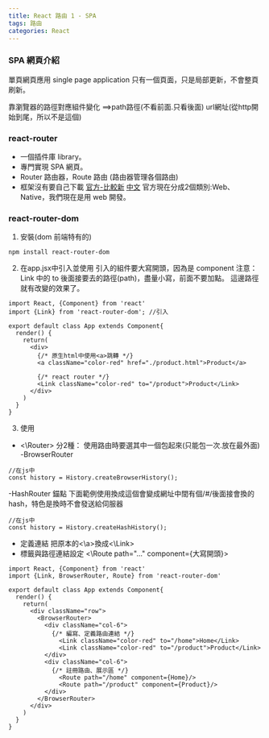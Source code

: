 ```yaml
---
title: React 路由 1 - SPA
tags: 路由
categories: React
---
```

### SPA 網頁介紹
單頁網頁應用
single page application
只有一個頁面，只是局部更新，不會整頁刷新。

靠瀏覽器的路徑對應組件變化
==>path路徑(不看前面.只看後面)
url網址(從http開始到尾，所以不是這個)

### react-router
- 一個插件庫 library。
- 專門實現 SPA 網頁。
- Router 路由器，Route 路由
(路由器管理各個路由)
- 框架沒有要自己下載
[官方-比較新](https://reactrouter.com/)
[中文](https://react-router.docschina.org/)
官方現在分成2個類別:Web、Native，我們現在是用 web 開發。

### react-router-dom
1. 安裝(dom 前端特有的)
```
npm install react-router-dom
```

2. 在app.jsx中引入並使用
引入的組件要大寫開頭，因為是 component
注意：Link 中的 to 後面接要去的路徑(path)，盡量小寫，前面不要加點。
這邊路徑就有改變的效果了。
```
import React, {Component} from 'react'
import {Link} from 'react-router-dom'; //引入

export default class App extends Component{
  render() {
    return(
      <div>
        {/* 原生html中使用<a>跳轉 */}
        <a className="color-red" href="./product.html">Product</a>

        {/* react router */}
        <Link className="color-red" to="/product">Product</Link>
      </div>
    )
  }
}
```

3. 使用
- <\Router> 分2種：
使用路由時要選其中一個包起來(只能包一次.放在最外面)
-BrowserRouter
```
//在js中
const history = History.createBrowserHistory();
```

-HashRouter 錨點
下面範例使用換成這個會變成網址中間有個/#/後面接會換的hash，特色是換時不會發送給伺服器  
```
//在js中
const history = History.createHashHistory();
```

- 定義連結
把原本的<\a>換成<\Link>
- 標籤與路徑連結設定
<\Route path="..." component={大寫開頭}>

```
import React, {Component} from 'react'
import {Link, BrowserRouter, Route} from 'react-router-dom'

export default class App extends Component{
  render() {
    return(
      <div className="row">
        <BrowserRouter>
          <div className="col-6">
            {/* 編寫、定義路由連結 */}
              <Link className="color-red" to="/home">Home</Link>
              <Link className="color-red" to="/product">Product</Link>
          </div>
          <div className="col-6">
            {/* 註冊路由、展示區 */}
              <Route path="/home" component={Home}/>
              <Route path="/product" component={Product}/>
          </div>
        </BrowserRouter>
      </div>
    )
  }
}
```